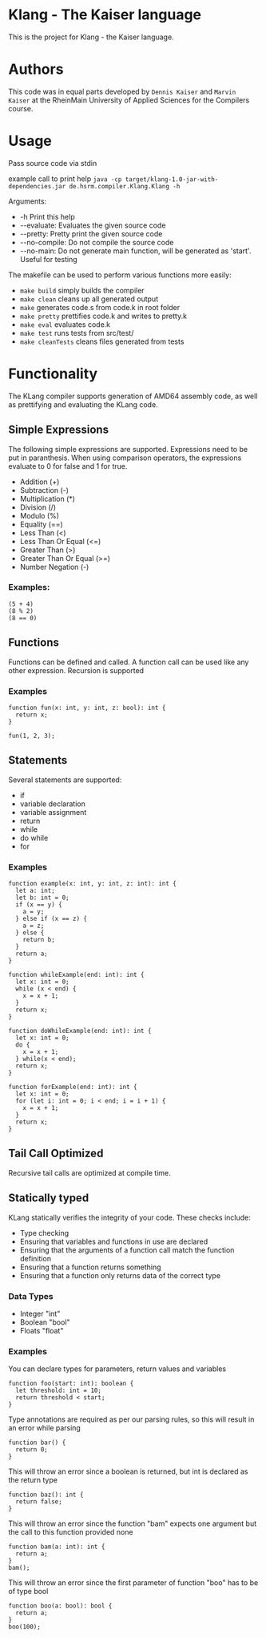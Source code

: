 # Klang - The Kaiser language
This is the project for Klang - the Kaiser language.

# Authors
This code was in equal parts developed by `Dennis Kaiser` and `Marvin Kaiser` at the RheinMain University of Applied Sciences for the Compilers course. 

# Usage
Pass source code via stdin

example call to print help `java -cp target/klang-1.0-jar-with-dependencies.jar de.hsrm.compiler.Klang.Klang -h`

Arguments:
- -h               Print this help
- --evaluate:      Evaluates the given source code
- --pretty:        Pretty print the given source code
- --no-compile:    Do not compile the source code
- --no-main:       Do not generate main function, will be generated as 'start'. Useful for testing

The makefile can be used to perform various functions more easily:
- `make build` simply builds the compiler
- `make clean` cleans up all generated output
- `make` generates code.s from code.k in root folder
- `make pretty` prettifies code.k and writes to pretty.k
- `make eval` evaluates code.k
- `make test` runs tests from src/test/
- `make cleanTests` cleans files generated from tests

# Functionality
The KLang compiler supports generation of AMD64 assembly code, as well as prettifying and evaluating the KLang code.

## Simple Expressions
The following simple expressions are supported. Expressions need to be put in paranthesis. When using comparison operators, the expressions evaluate to 0 for false and 1 for true.
- Addition (+)
- Subtraction (-)
- Multiplication (*)
- Division (/)
- Modulo (%)
- Equality (==)
- Less Than (<)
- Less Than Or Equal (<=)
- Greater Than (>)
- Greater Than Or Equal (>=)
- Number Negation (-)

### Examples:
```
(5 + 4)
(8 % 2)
(8 == 0)
```

## Functions
Functions can be defined and called. A function call can be used like any other expression. Recursion is supported

### Examples
```
function fun(x: int, y: int, z: bool): int {
  return x;
}

fun(1, 2, 3);
```

## Statements
Several statements are supported:
- if
- variable declaration
- variable assignment
- return
- while
- do while
- for

### Examples
```
function example(x: int, y: int, z: int): int {
  let a: int;
  let b: int = 0;
  if (x == y) {
    a = y;
  } else if (x == z) {
    a = z;
  } else {
    return b;
  } 
  return a;
}

function whileExample(end: int): int {
  let x: int = 0;
  while (x < end) {
    x = x + 1;
  }
  return x;
}

function doWhileExample(end: int): int {
  let x: int = 0;
  do {
    x = x + 1;
  } while(x < end);
  return x;
}

function forExample(end: int): int {
  let x: int = 0;
  for (let i: int = 0; i < end; i = i + 1) {
    x = x + 1;
  }
  return x;
}

```

## Tail Call Optimized
Recursive tail calls are optimized at compile time.

## Statically typed
KLang statically verifies the integrity of your code. These checks include:
- Type checking
- Ensuring that variables and functions in use are declared
- Ensuring that the arguments of a function call match the function definition
- Ensuring that a function returns something
- Ensuring that a function only returns data of the correct type

### Data Types
- Integer "int"
- Boolean "bool"
- Floats  "float"

### Examples
You can declare types for parameters, return values and variables
```
function foo(start: int): boolean {
  let threshold: int = 10;
  return threshold < start;
}
```

Type annotations are required as per our parsing rules, so this will result in an error while parsing
```
function bar() {
  return 0;
}
```

This will throw an error since a boolean is returned, but int is declared as the return type
```
function baz(): int {
  return false;
}
```

This will throw an error since the function "bam" expects one argument but the call to this function provided none
```
function bam(a: int): int {
  return a;
}
bam();
```

This will throw an error since the first parameter of function "boo" has to be of type bool
```
function boo(a: bool): bool {
  return a;
}
boo(100);
```
